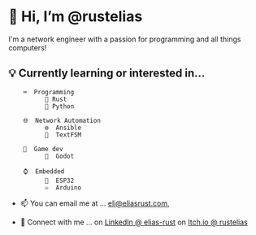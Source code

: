 
# 👋 Hi, I’m @rustelias

I'm a network engineer with a passion for programming and all things computers!

## 💡 Currently learning or interested in...
        ⌨️  Programming
              🦀 Rust
              🐍 Python 
              
        🌐  Network Automation
              ⚙️  Ansible
              📖  TextFSM
              
        🎲  Game dev 
              🤖  Godot

        ⌚  Embedded
              🛜  ESP32
              ♾️  Arduino
              
        
-  📫 You can email me at ...
        eli@eliasrust.com,

- 🤝 Connect with me ...
        on [LinkedIn @ elias-rust](https://www.linkedin.com/in/elias-rust)
        on [Itch.io @ rustelias](https://rustelias.itch.io)		
